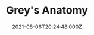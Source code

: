 ---
title: "Grey's Anatomy"
year: 2005
date: 2021-08-06T20:24:48.000Z
permalink: /almanac/tv/2021-08-06-greys-anatomy/index.html
season: 17
rating: 2
---
